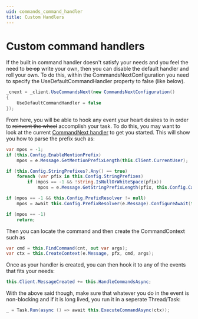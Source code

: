 ```yaml
---
uid: commands_command_handler
title: Custom Handlers
---
```


# Custom command handlers

If the built in command handler doesn't satisfy your needs and you feel the need to ~~be op~~ write your own, then you can disable the default handler and 
roll your own.  To do this, within the CommandsNextConfiguration you need to specify the UseDefaultCommandHandler property to false (like below).

```cs
_cnext = _client.UseCommandsNext(new CommandsNextConfiguration()
{
    UseDefaultCommandHandler = false
});
```

From here, you will be able to hook any event your heart desires to in order to ~~reinvent the wheel~~ accomplish your task.  To do this, you may want to look at the
current [CommandNext handler](https://github.com/DSharpPlus/DSharpPlus/blob/3d553ac351ccecbedfbc23f485443d6eb968af72/DSharpPlus.CommandsNext/CommandsNextExtension.cs#L179)
to get you started.  This will show you how to parse the prefix such as:
```cs
var mpos = -1;
if (this.Config.EnableMentionPrefix)
    mpos = e.Message.GetMentionPrefixLength(this.Client.CurrentUser);

if (this.Config.StringPrefixes?.Any() == true)
    foreach (var pfix in this.Config.StringPrefixes)
        if (mpos == -1 && !string.IsNullOrWhiteSpace(pfix))
            mpos = e.Message.GetStringPrefixLength(pfix, this.Config.CaseSensitive ? StringComparison.Ordinal : StringComparison.OrdinalIgnoreCase);

if (mpos == -1 && this.Config.PrefixResolver != null)
    mpos = await this.Config.PrefixResolver(e.Message).ConfigureAwait(false);

if (mpos == -1)
    return;
```
Then you can locate the command and then create the CommandContext such as 

```cs
var cmd = this.FindCommand(cnt, out var args);
var ctx = this.CreateContext(e.Message, pfx, cmd, args);
```
 Once as your handler is created, you can then hook it to any of the events that fits your needs: 

 ```cs 
 this.Client.MessageCreated += this.HandleCommandsAsync;
 ```

 With the above said though, make sure that whatever you do in the event is non-blocking and if it is long lived, you run it in a seperate Thread/Task:

 ```cs 
 _ = Task.Run(async () => await this.ExecuteCommandAsync(ctx));
 ```